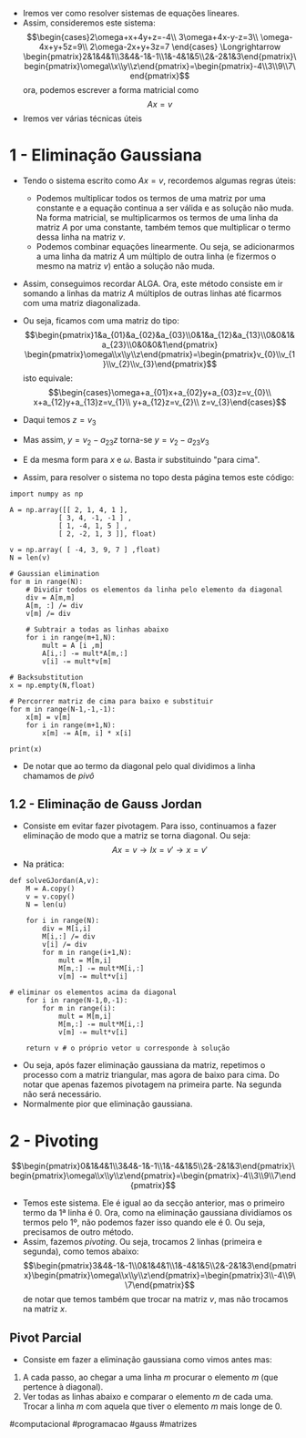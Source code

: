 - Iremos ver como resolver sistemas de equações lineares.
- Assim, consideremos este sistema:
$$\begin{cases}2\omega+x+4y+z=-4\\ 3\omega+4x-y-z=3\\ \omega-4x+y+5z=9\\ 2\omega-2x+y+3z=7 \end{cases} \Longrightarrow \begin{pmatrix}2&1&4&1\\3&4&-1&-1\\1&-4&1&5\\2&-2&1&3\end{pmatrix}\begin{pmatrix}\omega\\x\\y\\z\end{pmatrix}=\begin{pmatrix}-4\\3\\9\\7\end{pmatrix}$$
ora, podemos escrever a forma matricial como $$Ax=v$$
- Iremos ver várias técnicas úteis

# 1 - Eliminação Gaussiana
- Tendo o sistema escrito como $Ax=v$, recordemos algumas regras úteis:
    - Podemos multiplicar todos os termos de uma matriz por uma constante e a equação continua a ser válida e as solução não muda. Na forma matricial, se multiplicarmos os termos de uma linha da matriz $A$ por uma constante, também temos que multiplicar o termo dessa linha na matriz $v$.
    - Podemos combinar equações linearmente. Ou seja, se adicionarmos a uma linha da matriz $A$ um múltiplo de outra linha (e fizermos o mesmo na matriz $v$) então a solução não muda.

- Assim, conseguimos recordar ALGA. Ora, este método consiste em ir somando a linhas da matriz $A$ múltiplos de outras linhas até ficarmos com uma matriz diagonalizada.
- Ou seja, ficamos com uma matriz do tipo:
$$\begin{pmatrix}1&a_{01}&a_{02}&a_{03}\\0&1&a_{12}&a_{13}\\0&0&1&a_{23}\\0&0&0&1\end{pmatrix} \begin{pmatrix}\omega\\x\\y\\z\end{pmatrix}=\begin{pmatrix}v_{0}\\v_{1}\\v_{2}\\v_{3}\end{pmatrix}$$
isto equivale:
$$\begin{cases}\omega+a_{01}x+a_{02}y+a_{03}z=v_{0}\\ x+a_{12}y+a_{13}z=v_{1}\\ y+a_{12}z=v_{2}\\ z=v_{3}\end{cases}$$
- Daqui temos $z=v_{3}$
- Mas assim, $y=v_{2}-a_{23}z$ torna-se $y=v_{2}-a_{23}v_{3}$
- E da mesma form para $x$ e $\omega$. Basta ir substituindo "para cima".

- Assim, para resolver o sistema no topo desta página temos este código:
```
import numpy as np

A = np.array([[ 2, 1, 4, 1 ],
            [ 3, 4, -1, -1 ] , 
            [ 1, -4, 1, 5 ] , 
            [ 2, -2, 1, 3 ]], float)

v = np.array( [ -4, 3, 9, 7 ] ,float) 
N = len(v)

# Gaussian elimination 
for m in range(N):
    # Dividir todos os elementos da linha pelo elemento da diagonal
    div = A[m,m] 
    A[m, :] /= div 
    v[m] /= div
    
    # Subtrair a todas as linhas abaixo
    for i in range(m+1,N): 
        mult = A [i ,m] 
        A[i,:] -= mult*A[m,:]
        v[i] -= mult*v[m]

# Backsubstitution
x = np.empty(N,float)

# Percorrer matriz de cima para baixo e substituir
for m in range(N-1,-1,-1): 
    x[m] = v[m]
    for i in range(m+1,N):
        x[m] -= A[m, i] * x[i]

print(x)
```
- De notar que ao termo da diagonal pelo qual dividimos a linha chamamos de *pivô*

## 1.2 - Eliminação de Gauss Jordan
- Consiste em evitar fazer pivotagem. Para isso, continuamos a fazer eliminação de modo que a matriz se torna diagonal. Ou seja:
$$Ax=v\to Ix=v'\to x=v'$$
- Na prática:
```
def solveGJordan(A,v):
    M = A.copy()
    v = v.copy()
    N = len(u)

    for i in range(N):
        div = M[i,i]
        M[i,:] /= div
        v[i] /= div
        for m in range(i+1,N):
            mult = M[m,i]
            M[m,:] -= mult*M[i,:]
            v[m] -= mult*v[i]
            
# eliminar os elementos acima da diagonal
    for i in range(N-1,0,-1): 
        for m in range(i):
            mult = M[m,i]
            M[m,:] -= mult*M[i,:]
            v[m] -= mult*v[i]
            
    return v # o próprio vetor u corresponde à solução
```
- Ou seja, após fazer eliminação gaussiana da matriz, repetimos o processo com a matriz triangular, mas agora de baixo para cima. Do notar que apenas fazemos pivotagem na primeira parte. Na segunda não será necessário.
- Normalmente pior que eliminação gaussiana.

# 2 - Pivoting
$$\begin{pmatrix}0&1&4&1\\3&4&-1&-1\\1&-4&1&5\\2&-2&1&3\end{pmatrix}\begin{pmatrix}\omega\\x\\y\\z\end{pmatrix}=\begin{pmatrix}-4\\3\\9\\7\end{pmatrix}$$
- Temos este sistema. Ele é igual ao da secção anterior, mas o primeiro termo da 1ª linha é $0$. Ora, como na eliminação gaussiana dividíamos os termos pelo 1º, não podemos fazer isso quando ele é 0. Ou seja, precisamos de outro método.
- Assim, fazemos _pivoting_. Ou seja, trocamos 2 linhas (primeira e segunda), como temos abaixo:
$$\begin{pmatrix}3&4&-1&-1\\0&1&4&1\\1&-4&1&5\\2&-2&1&3\end{pmatrix}\begin{pmatrix}\omega\\x\\y\\z\end{pmatrix}=\begin{pmatrix}3\\-4\\9\\7\end{pmatrix}$$
de notar que temos também que trocar na matriz $v$, mas não trocamos na matriz $x$.

## Pivot Parcial
- Consiste em fazer a eliminação gaussiana como vimos antes mas:
1. A cada passo, ao chegar a uma linha $m$ procurar o elemento $m$ (que pertence à diagonal).
2. Ver todas as linhas abaixo e comparar o elemento $m$ de cada uma. Trocar a linha $m$ com aquela que tiver o elemento $m$ mais longe de 0.

#computacional #programacao #gauss #matrizes 